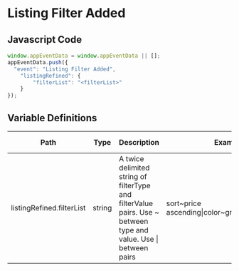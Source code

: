 # Listing Filter Added

### 

## Javascript Code
```js
window.appEventData = window.appEventData || [];
appEventData.push({
  "event": "Listing Filter Added",
    "listingRefined": {
        "filterList": "<filterList>"
    }
});
```

## Variable Definitions

|Path|Type|Description|Example|Pattern|Min Length|Max Length|Minimum|Maximum|Multiple Of|
| --- | --- | --- | --- | --- | --- | --- | --- | --- | --- |
|listingRefined.filterList|string|A twice delimited string of filterType and filterValue pairs.  Use \~ between type and value.  Use \| between pairs|sort\~price ascending\|color\~green\|size\~medium|||||||




